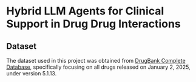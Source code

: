 # Hybrid LLM Agents for Clinical Support in Drug Drug Interactions

## Dataset
<p align="justify">
  
  The dataset used in this project was obtained from [DrugBank Complete Database](https://go.drugbank.com/releases/latest), specifically focusing on all drugs released on January 2, 2025, under version 5.1.13.
</p>
